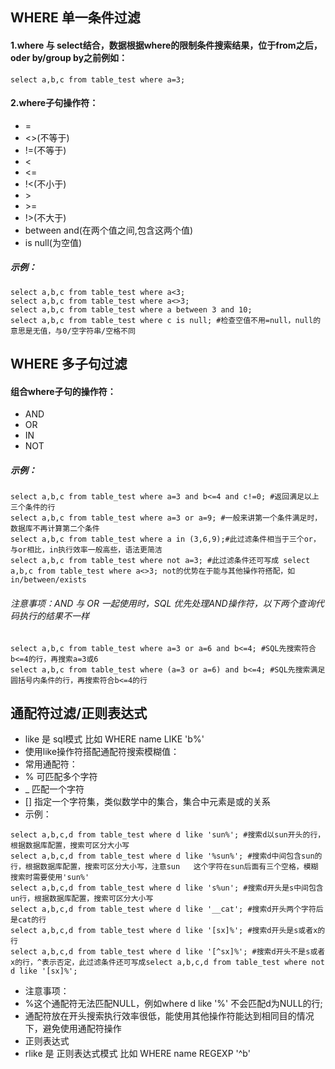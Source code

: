 ## WHERE 单一条件过滤
#### 1.where 与 select结合，数据根据where的限制条件搜索结果，位于from之后，oder by/group by之前例如：
```
select a,b,c from table_test where a=3;
```
#### 2.where子句操作符：
- =
-  <>(不等于)
- !=(不等于)
- <
- <=
- !<(不小于)
- \>
- \>=
- !>(不大于)
- between and(在两个值之间,包含这两个值)
- is null(为空值)

##### 示例：
```
select a,b,c from table_test where a<3; 
select a,b,c from table_test where a<>3;
select a,b,c from table_test where a between 3 and 10;
select a,b,c from table_test where c is null; #检查空值不用=null，null的意思是无值，与0/空字符串/空格不同
```
## WHERE 多子句过滤
#### 组合where子句的操作符：
- AND
- OR
- IN
- NOT
##### 示例：
```
select a,b,c from table_test where a=3 and b<=4 and c!=0; #返回满足以上三个条件的行
select a,b,c from table_test where a=3 or a=9; #一般来讲第一个条件满足时，数据库不再计算第二个条件
select a,b,c from table_test where a in (3,6,9);#此过滤条件相当于三个or，与or相比，in执行效率一般高些，语法更简洁
select a,b,c from table_test where not a=3; #此过滤条件还可写成 select a,b,c from table_test where a<>3; not的优势在于能与其他操作符搭配，如in/between/exists
```
###### 注意事项：AND 与 OR 一起使用时，SQL 优先处理AND操作符，以下两个查询代码执行的结果不一样

```
select a,b,c from table_test where a=3 or a=6 and b<=4; #SQL先搜索符合b<=4的行，再搜索a=3或6
select a,b,c from table_test where (a=3 or a=6) and b<=4; #SQL先搜索满足圆括号内条件的行，再搜索符合b<=4的行
```

## 通配符过滤/正则表达式
- like 是 sql模式 比如  WHERE name LIKE 'b%'
- 使用like操作符搭配通配符搜索模糊值：
- 常用通配符：
- %  可匹配多个字符
- _ 匹配一个字符
- [] 指定一个字符集，类似数学中的集合，集合中元素是或的关系
- 示例：
```
select a,b,c,d from table_test where d like 'sun%'; #搜索d以sun开头的行，根据数据库配置，搜索可区分大小写
select a,b,c,d from table_test where d like '%sun%'; #搜索d中间包含sun的行，根据数据库配置，搜索可区分大小写，注意sun   这个字符在sun后面有三个空格，模糊搜索时需要使用'sun%'
select a,b,c,d from table_test where d like 's%un'; #搜索d开头是s中间包含un行，根据数据库配置，搜索可区分大小写
select a,b,c,d from table_test where d like '__cat'; #搜索d开头两个字符后是cat的行
select a,b,c,d from table_test where d like '[sx]%'; #搜索d开头是s或者x的行
select a,b,c,d from table_test where d like '[^sx]%'; #搜索d开头不是s或者x的行，^表示否定，此过滤条件还可写成select a,b,c,d from table_test where not d like '[sx]%';
```
- 注意事项：
- %这个通配符无法匹配NULL，例如where d like '%' 不会匹配d为NULL的行;
- 通配符放在开头搜索执行效率很低，能使用其他操作符能达到相同目的情况下，避免使用通配符操作
- 正则表达式
- rlike 是 正则表达式模式  比如 WHERE name REGEXP '^b'